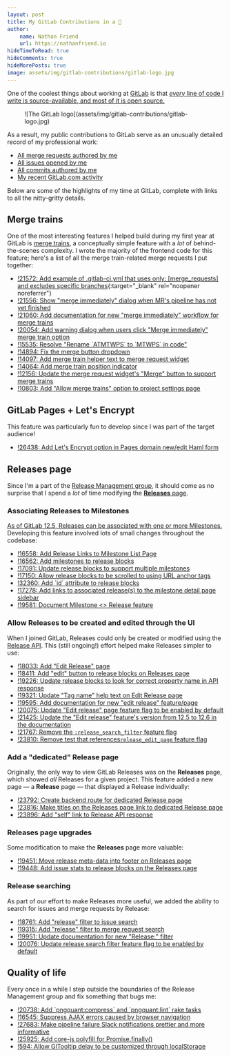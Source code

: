```yaml
---
layout: post
title: My GitLab Contributions in a 🥜
author:
    name: Nathan Friend
    url: https://nathanfriend.io
hideTimeToRead: true
hideComments: true
hideMorePosts: true
image: assets/img/gitlab-contributions/gitlab-logo.jpg
---
```


One of the coolest things about working at [GitLab](https://about.gitlab.com/)
is that [_every_ line of code I write is source-available, and most of it is
open
source.](https://about.gitlab.com/blog/2016/07/20/gitlab-is-open-core-github-is-closed-source/)

<figure markdown="1">
![The GitLab logo](assets/img/gitlab-contributions/gitlab-logo.jpg)
</figure>

As a result, my public contributions to GitLab serve as an unusually detailed
record of my professional work:

-   [All merge requests authored by
    me](https://gitlab.com/gitlab-org/gitlab/-/merge_requests?scope=all&utf8=%E2%9C%93&state=merged&author_username=nfriend)
-   [All issues opened by
    me](https://gitlab.com/gitlab-org/gitlab/-/issues?author_username=nfriend&scope=all&sort=created_date&state=all&utf8=%E2%9C%93)
-   [All commits authored by
    me](https://gitlab.com/gitlab-org/gitlab/-/commits/master?author=Nathan%20Friend)
-   [My recent GitLab.com activity](https://gitlab.com/users/nfriend/activity)

Below are some of the highlights of my time at GitLab, complete with links to
all the nitty-gritty details.

## Merge trains

One of the most interesting features I helped build during my first year at
GitLab is [merge
trains](https://docs.gitlab.com/ee/ci/merge_request_pipelines/pipelines_for_merged_results/merge_trains/),
a conceptually simple feature with a _lot_ of behind-the-scenes complexity. I
wrote the majority of the frontend code for this feature; here's a list of all
the merge train-related merge requests I put together:

-   [!21572: Add example of .gitlab-ci.yml that uses only: [merge_requests] and
    excludes specific
    branches](https://gitlab.com/gitlab-org/gitlab/-/merge_requests/21572){:target="\_blank"
    rel="noopener noreferrer"}
-   [!21556: Show "merge immediately" dialog when MR's pipeline has not yet
    finished](https://gitlab.com/gitlab-org/gitlab/-/merge_requests/21556)
-   [!21060: Add documentation for new "merge immediately" workflow for merge
    trains](https://gitlab.com/gitlab-org/gitlab/-/merge_requests/21060)
-   [!20054: Add warning dialog when users click "Merge immediately" merge train
    option](https://gitlab.com/gitlab-org/gitlab/-/merge_requests/20054)
-   [!15535: Resolve "Rename \`ATMTWPS\` to \`MTWPS\` in
    code"](https://gitlab.com/gitlab-org/gitlab/-/merge_requests/15535)
-   [!14894: Fix the merge button
    dropdown](https://gitlab.com/gitlab-org/gitlab/-/merge_requests/14894)
-   [!14097: Add merge train helper text to merge request
    widget](https://gitlab.com/gitlab-org/gitlab/-/merge_requests/14097)
-   [!14064: Add merge train position
    indicator](https://gitlab.com/gitlab-org/gitlab/-/merge_requests/14064)
-   [!12156: Update the merge request widget's "Merge" button to support merge
    trains](https://gitlab.com/gitlab-org/gitlab/-/merge_requests/12156)
-   [!10803: Add "Allow merge trains" option to project settings
    page](https://gitlab.com/gitlab-org/gitlab/-/merge_requests/10803)

## GitLab Pages + Let's Encrypt

This feature was particularly fun to develop since I was part of the target
audience!

-   [!26438: Add Let's Encrypt option in Pages domain new/edit Haml
    form](https://gitlab.com/gitlab-org/gitlab-foss/-/merge_requests/26438)

## Releases page

Since I'm a part of the [Release Management
group](https://about.gitlab.com/handbook/product/categories/#release-management-group),
it should come as no surprise that I spend a _lot_ of time modifying the
[**Releases** page](https://docs.gitlab.com/ee/user/project/releases/).

### Associating Releases to Milestones

[As of GitLab 12.5, Releases can be associated with one or more
Milestones.](https://docs.gitlab.com/ee/user/project/releases/#releases-associated-with-milestones)
Developing this feature involved lots of small changes throughout the codebase:

-   [!16558: Add Release Links to Milestone List
    Page](https://gitlab.com/gitlab-org/gitlab/-/merge_requests/16558)
-   [!16562: Add milestones to release
    blocks](https://gitlab.com/gitlab-org/gitlab/-/merge_requests/16562)
-   [!17091: Update release blocks to support multiple
    milestones](https://gitlab.com/gitlab-org/gitlab/-/merge_requests/17091)
-   [!17150: Allow release blocks to be scrolled to using URL anchor
    tags](https://gitlab.com/gitlab-org/gitlab/-/merge_requests/17150)
-   [!32360: Add \`id\` attribute to release
    blocks](https://gitlab.com/gitlab-org/gitlab-foss/-/merge_requests/32360)
-   [!17278: Add links to associated release(s) to the milestone detail page
    sidebar](https://gitlab.com/gitlab-org/gitlab/-/merge_requests/17278)
-   [!19581: Document Milestone <> Release
    feature](https://gitlab.com/gitlab-org/gitlab/-/merge_requests/19581)

### Allow Releases to be created and edited through the UI

When I joined GitLab, Releases could only be created or modified using the
[Release API](https://docs.gitlab.com/ee/api/releases/#create-a-release). This
(still ongoing!) effort helped make Releases simpler to use:

-   [!18033: Add "Edit Release"
    page](https://gitlab.com/gitlab-org/gitlab/-/merge_requests/18033)
-   [!18411: Add "edit" button to release blocks on Releases
    page](https://gitlab.com/gitlab-org/gitlab/-/merge_requests/18411)
-   [!19226: Update release blocks to look for correct property name in API
    response](https://gitlab.com/gitlab-org/gitlab/-/merge_requests/19226)
-   [!19321: Update "Tag name" help text on Edit Release
    page](https://gitlab.com/gitlab-org/gitlab/-/merge_requests/19321)
-   [!19595: Add documentation for new "edit release"
    feature/page](https://gitlab.com/gitlab-org/gitlab/-/merge_requests/19595)
-   [!20075: Update "Edit release" page feature flag to be enabled by
    default](https://gitlab.com/gitlab-org/gitlab/-/merge_requests/20075)
-   [!21425: Update the "Edit release" feature's version from 12.5 to 12.6 in
    the
    documentation](https://gitlab.com/gitlab-org/gitlab/-/merge_requests/21425)
-   [!21767: Remove the `:release_search_filter` feature
    flag](https://gitlab.com/gitlab-org/gitlab/-/merge_requests/21767)
-   [!23810: Remove test that references`release_edit_page` feature
    flag](https://gitlab.com/gitlab-org/gitlab/-/merge_requests/23810)

### Add a "dedicated" Release page

Originally, the only way to view GitLab Releases was on the **Releases** page,
which showed _all_ Releases for a given project. This feature added a new page —
a **Release** page — that displayed a Release individually:

-   [!23792: Create backend route for dedicated Release
    page](https://gitlab.com/gitlab-org/gitlab/-/merge_requests/23792)
-   [!23816: Make titles on the Releases page link to dedicated Release
    page](https://gitlab.com/gitlab-org/gitlab/-/merge_requests/23816)
-   [!23896: Add "self" link to Release API
    response](https://gitlab.com/gitlab-org/gitlab/-/merge_requests/23896)

### Releases page upgrades

Some modification to make the **Releases** page more valuable:

-   [!19451: Move release meta-data into footer on Releases
    page](https://gitlab.com/gitlab-org/gitlab/-/merge_requests/19451)
-   [!19448: Add issue stats to release blocks on the Releases
    page](https://gitlab.com/gitlab-org/gitlab/-/merge_requests/19448)

### Release searching

As part of our effort to make Releases more useful, we added the ability to
search for issues and merge requests by Release:

-   [!18761: Add "release" filter to issue
    search](https://gitlab.com/gitlab-org/gitlab/-/merge_requests/18761)
-   [!19315: Add "release" filter to merge request
    search](https://gitlab.com/gitlab-org/gitlab/-/merge_requests/19315)
-   [!19951: Update documentation for new "Release:"
    filter](https://gitlab.com/gitlab-org/gitlab/-/merge_requests/19951)
-   [!20076: Update release search filter feature flag to be enabled by
    default](https://gitlab.com/gitlab-org/gitlab/-/merge_requests/20076)

## Quality of life

Every once in a while I step outside the boundaries of the Release Management
group and fix something that bugs me:

-   [!20738: Add \`pngquant:compress\` and \`pngquant:lint\` rake
    tasks](https://gitlab.com/gitlab-org/gitlab/-/merge_requests/20738)
-   [!16545: Suppress AJAX errors caused by browser
    navigation](https://gitlab.com/gitlab-org/gitlab/-/merge_requests/16545)
-   [!27683: Make pipeline failure Slack notifications prettier and more
    informative](https://gitlab.com/gitlab-org/gitlab-foss/-/merge_requests/27683)
-   [!25925: Add core-js polyfill for
    Promise.finally()](https://gitlab.com/gitlab-org/gitlab-foss/-/merge_requests/25925)
-   [!594: Allow GlTooltip delay to be customized through
    localStorage](https://gitlab.com/gitlab-org/gitlab-ui/-/merge_requests/594)
